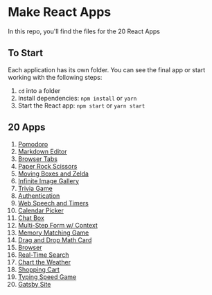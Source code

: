 # Make React Apps

In this repo, you'll find the files for the 20 React Apps


## To Start

Each application has its own folder. You can see the final app or start working with the following steps:

1. `cd` into a folder
2. Install dependencies: `npm install` or `yarn`
3. Start the React app: `npm start` or `yarn start`

## 20 Apps

1. [Pomodoro](https://github.com/svensktutby/make-20-react-apps/tree/master/01-pomodoro)
1. [Markdown Editor](https://github.com/svensktutby/make-20-react-apps/tree/master/02-markdown-editor)
1. [Browser Tabs](https://github.com/svensktutby/make-20-react-apps/tree/master/03-highlight-tabs)
1. [Paper Rock Scissors](https://github.com/svensktutby/make-20-react-apps/tree/master/04-paper-rock-scissors)
1. [Moving Boxes and Zelda](https://github.com/svensktutby/make-20-react-apps/tree/master/05-moving-boxes-and-zelda)
1. [Infinite Image Gallery](https://github.com/svensktutby/make-20-react-apps/tree/master/06-infinite-image-gallery)
1. [Trivia Game](https://github.com/svensktutby/make-20-react-apps/tree/master/07-trivia-game)
1. [Authentication](https://github.com/svensktutby/make-20-react-apps/tree/master/08-authentication)
1. [Web Speech and Timers](https://github.com/svensktutby/make-20-react-apps/tree/master/09-web-speech-and-timers)
1. [Calendar Picker](https://github.com/svensktutby/make-20-react-apps/tree/master/10-calendar-picker)
1. [Chat Box](https://github.com/svensktutby/make-20-react-apps/tree/master/11-сhat-box)
1. [Multi-Step Form w/ Context](https://github.com/svensktutby/make-20-react-apps/tree/master/12-multi-step-form-w-Context)
1. [Memory Matching Game](https://github.com/svensktutby/make-20-react-apps/tree/master/13-memory-matching-game)
1. [Drag and Drop Math Card](https://github.com/svensktutby/make-20-react-apps/tree/master/14-drag-and-drop-math-card)
1. [Browser](https://github.com/svensktutby/make-20-react-apps/tree/master/15-browser)
1. [Real-Time Search](https://github.com/svensktutby/make-20-react-apps/tree/master/16-real-time-search)
1. [Chart the Weather](https://github.com/svensktutby/make-20-react-apps/tree/master/17-chart-the-weather)
1. [Shopping Cart]()
1. [Typing Speed Game]()
1. [Gatsby Site]()
